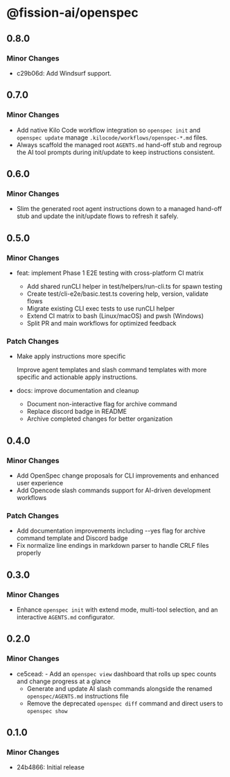 # @fission-ai/openspec

## 0.8.0

### Minor Changes

- c29b06d: Add Windsurf support.

## 0.7.0

### Minor Changes

- Add native Kilo Code workflow integration so `openspec init` and `openspec update` manage `.kilocode/workflows/openspec-*.md` files.
- Always scaffold the managed root `AGENTS.md` hand-off stub and regroup the AI tool prompts during init/update to keep instructions consistent.

## 0.6.0

### Minor Changes

- Slim the generated root agent instructions down to a managed hand-off stub and update the init/update flows to refresh it safely.

## 0.5.0

### Minor Changes

- feat: implement Phase 1 E2E testing with cross-platform CI matrix

  - Add shared runCLI helper in test/helpers/run-cli.ts for spawn testing
  - Create test/cli-e2e/basic.test.ts covering help, version, validate flows
  - Migrate existing CLI exec tests to use runCLI helper
  - Extend CI matrix to bash (Linux/macOS) and pwsh (Windows)
  - Split PR and main workflows for optimized feedback

### Patch Changes

- Make apply instructions more specific

  Improve agent templates and slash command templates with more specific and actionable apply instructions.

- docs: improve documentation and cleanup

  - Document non-interactive flag for archive command
  - Replace discord badge in README
  - Archive completed changes for better organization

## 0.4.0

### Minor Changes

- Add OpenSpec change proposals for CLI improvements and enhanced user experience
- Add Opencode slash commands support for AI-driven development workflows

### Patch Changes

- Add documentation improvements including --yes flag for archive command template and Discord badge
- Fix normalize line endings in markdown parser to handle CRLF files properly

## 0.3.0

### Minor Changes

- Enhance `openspec init` with extend mode, multi-tool selection, and an interactive `AGENTS.md` configurator.

## 0.2.0

### Minor Changes

- ce5cead: - Add an `openspec view` dashboard that rolls up spec counts and change progress at a glance
  - Generate and update AI slash commands alongside the renamed `openspec/AGENTS.md` instructions file
  - Remove the deprecated `openspec diff` command and direct users to `openspec show`

## 0.1.0

### Minor Changes

- 24b4866: Initial release
